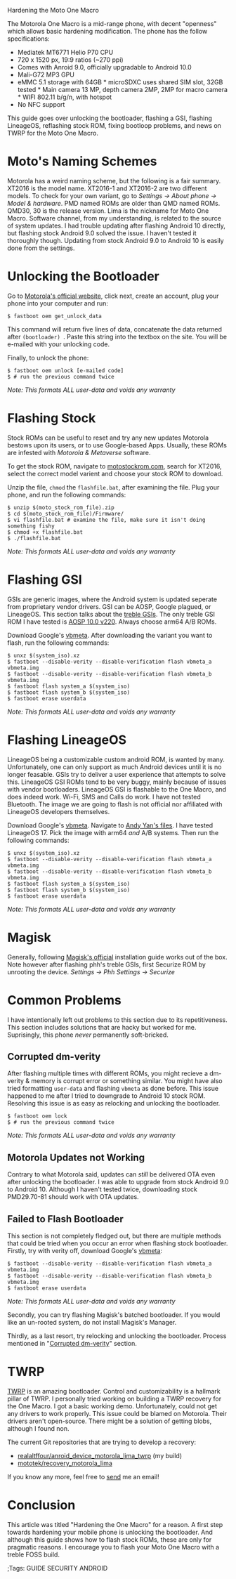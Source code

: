 Hardening the Moto One Macro

The Motorola One Macro is a mid-range phone, with decent "openness" which allows
basic hardening modification. The phone has the follow specifications:

* Mediatek MT6771 Helio P70 CPU
* 720 x 1520 px, 19:9 ratios (~270 ppi)
* Comes with Anroid 9.0, officially upgradable to Android 10.0
* Mali-G72 MP3 GPU
* eMMC 5.1 storage with 64GB * microSDXC uses shared SIM slot, 32GB tested * Main camera 13 MP, depth camera 2MP, 2MP for macro camera * WIFI 802.11 b/g/n, with hotspot
* No NFC support

This guide goes over unlocking the bootloader, flashing a GSI, flashing
LineageOS, reflashing stock ROM, fixing bootloop problems, and news
on TWRP for the Moto One Macro.

# Moto's Naming Schemes
Motorola has a weird naming scheme, but the following is a fair summary. XT2016
is the model name. XT2016-1 and XT2016-2 are two different models. To check for
your own variant, go to *Settings -> About phone -> Model & hardware*. PMD named
ROMs are older than QMD named ROMs. QMD30, 30 is the release version. Lima is
the nickname for Moto One Macro. Software channel, from my understanding, is
related to the source of system updates. I had trouble updating after flashing
Android 10 directly, but flashing stock Android 9.0 solved the issue. I haven't
tested it thoroughly though. Updating from stock Android 9.0 to Android 10 is 
easily done from the settings.

# Unlocking the Bootloader
Go to [Motorola's official website](https://motorola-global-portal.custhelp.com/app/standalone/bootloader/unlock-your-device-a/),
click next, create an account, plug your phone into your computer and run:

```
$ fastboot oem get_unlock_data
```

This command will return five lines of data, concatenate the data returned
after ```(bootloader) ```. Paste this string into the textbox on the site. You
will be e-mailed with your unlocking code.

Finally, to unlock the phone:

```
$ fastboot oem unlock [e-mailed code]
$ # run the previous command twice
```

*Note: This formats ALL user-data and voids any warranty*

# Flashing Stock
Stock ROMs can be useful to reset and try any new updates Motorola bestows upon
its users, or to use Google-based Apps. Usually, these ROMs are infested with
*Motorola & Metaverse* software.

To get the stock ROM, navigate to [motostockrom.com](motostockrom.com), search
for XT2016, select the correct model varient and choose your stock ROM to
download.

Unzip the file, ```chmod``` the ```flashfile.bat```, after examining the file.
Plug your phone, and run the following commands:

```
$ unzip $(moto_stock_rom_file).zip
$ cd $(moto_stock_rom_file)/Firmware/
$ vi flashfile.bat # examine the file, make sure it isn't doing something fishy
$ chmod +x flashfile.bat
$ ./flashfile.bat
```

*Note: This formats ALL user-data and voids any warranty*

# Flashing GSI
GSIs are generic images, where the Android system is updated seperate from
proprietary vendor drivers. GSI can be AOSP, Google plagued, or LineageOS. This 
section talks about the [treble
GSIs](https://github.com/phhusson/treble_experimentations). The only treble GSI ROM
I have tested is [AOSP 10.0 v220](https://github.com/phhusson/treble_experimentations/releases/tag/v220).
Always choose arm64 A/B ROMs.

Download Google's [vbmeta](https://dl.google.com/developers/android/qt/images/gsi/vbmeta.img).
After downloading the variant you want to flash, run the following commands:

```
$ unxz $(system_iso).xz
$ fastboot --disable-verity --disable-verification flash vbmeta_a vbmeta.img
$ fastboot --disable-verity --disable-verification flash vbmeta_b vbmeta.img
$ fastboot flash system_a $(system_iso)
$ fastboot flash system_b $(system_iso)
$ fastboot erase userdata
```

*Note: This formats ALL user-data and voids any warranty*

# Flashing LineageOS
LineageOS being a customizable custom android ROM, is wanted by many.
Unfortunately, one can only support as much Android devices until it is no 
longer feasable. GSIs try to deliver a user experience that attempts to solve 
this. LineageOS GSI ROMs tend to be very buggy, mainly because of issues with
vendor bootloaders. LineageOS GSI is flashable to the One Macro, and does indeed
work. Wi-Fi, SMS and Calls do work. I have not tested Bluetooth. The image we
are going to flash is not official nor affiliated with LineageOS developers
themselves.

Download Google's [vbmeta](https://dl.google.com/developers/android/qt/images/gsi/vbmeta.img).
Navigate to [Andy Yan's files](https://sourceforge.net/projects/andyyan-gsi/files/). I have tested
LineageOS 17. Pick the image with arm64 *and* A/B systems. Then run the
following commands:

```
$ unxz $(system_iso).xz
$ fastboot --disable-verity --disable-verification flash vbmeta_a vbmeta.img
$ fastboot --disable-verity --disable-verification flash vbmeta_b vbmeta.img
$ fastboot flash system_a $(system_iso)
$ fastboot flash system_b $(system_iso)
$ fastboot erase userdata
```

*Note: This formats ALL user-data and voids any warranty*

# Magisk
Generally, following [Magisk's official](https://topjohnwu.github.io/Magisk/install.html) installation
guide works out of the box. Note however after flashing phh's treble 
GSIs, first Securize ROM by unrooting the device. *Settings -> Phh Settings -> Securize*

# Common Problems
I have intentionally left out problems to this section due to its 
repetitiveness. This section includes solutions that are hacky but worked for
me. Suprisingly, this phone *never* permanently soft-bricked.

## Corrupted dm-verity
After flashing multiple times with different ROMs, you might recieve a
dm-verity & memory is corrupt error or something similar. You might have also 
tried formatting ```user-data``` and flashing ```vbmeta``` as done before. This issue
happened to me after I tried to downgrade to Android 10 stock ROM. Resolving
this issue is as easy as relocking and unlocking the bootloader.

```
$ fastboot oem lock
$ # run the previous command twice
```

*Note: This formats ALL user-data and voids any warranty*

## Motorola Updates not Working
Contrary to what Motorola said, updates can *still* be delivered OTA even after
unlocking the bootloader. I was able to upgrade from stock Android 9.0 to
Android 10. Although I haven't tested twice, downloading stock PMD29.70-81
should work with OTA updates.

## Failed to Flash Bootloader
This section is not completely fledged out, but there are multiple methods that
could be tried when you occur an error when flashing stock bootloader. Firstly,
try with verity off, download Google's
[vbmeta](https://dl.google.com/developers/android/qt/images/gsi/vbmeta.img):

```
$ fastboot --disable-verity --disable-verification flash vbmeta_a vbmeta.img
$ fastboot --disable-verity --disable-verification flash vbmeta_b vbmeta.img
$ fastboot erase userdata
```

*Note: This formats ALL user-data and voids any warranty*

Secondly, you can try flashing Magisk's batched bootloader. If you would like
an un-rooted system, do not install Magisk's Manager.

Thirdly, as a last resort, try relocking and unlocking the bootloader.
Process mentioned in "[Corrupted dm-verity](https://blog.ayham.xyz/hardening-the-one-macro.html#Corrupted%20dm-verity)" section.

# TWRP
[TWRP](https://twrp.me) is an amazing bootloader. Control and customizability is
a hallmark pillar of TWRP. I personally tried working on building a TWRP
recovery for the One Macro. I got a basic working demo. Unfortunately, could 
not get any drivers to work properly. This issue could be blamed on Motorola. 
Their drivers aren't open-source. There might be a solution of getting blobs,
although I found non.

The current Git repositories that are trying to develop a recovery:

* [realaltffour/anroid_device_motorola_lima_twrp](https://github.com/realaltffour/android_device_motorola_lima_twrp)
(my build)
* [mototek/recovery_motorola_lima](https://github.com/mototek/recovery_motorola_lima)

If you know any more, feel free to [send](https://contact.ayham.xyz) me an email!

# Conclusion
This article was titled "Hardening the One Macro" for a reason. A first step
towards hardening your mobile phone is unlocking the bootloader. And although
this guide shows how to flash stock ROMs, these are only for pragmatic reasons.
I encourage you to flash your Moto One Macro with a treble FOSS build.

;Tags: GUIDE SECURITY ANDROID
